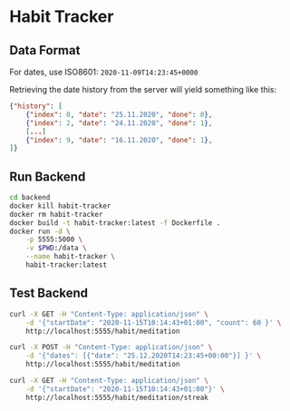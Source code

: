 # Habit Tracker

## Data Format
For dates, use ISO8601: `2020-11-09T14:23:45+0000`

Retrieving the date history from the server will yield something like this:
```json
{"history": [
    {"index": 0, "date": "25.11.2020", "done": 0},
    {"index": 2, "date": "24.11.2020", "done": 1},
    [...]
    {"index": 9, "date": "16.11.2020", "done": 1},
]}
```

## Run Backend

```bash
cd backend
docker kill habit-tracker
docker rm habit-tracker
docker build -t habit-tracker:latest -f Dockerfile .
docker run -d \
    -p 5555:5000 \
    -v $PWD:/data \
    --name habit-tracker \
    habit-tracker:latest
```

## Test Backend

```bash
curl -X GET -H "Content-Type: application/json" \
    -d '{"startDate": "2020-11-15T10:14:43+01:00", "count": 60 }' \
    http://localhost:5555/habit/meditation
```

```bash
curl -X POST -H "Content-Type: application/json" \
    -d '{"dates": [{"date": "25.12.2020T14:23:45+00:00"}] }' \
    http://localhost:5555/habit/meditation
```

```bash
curl -X GET -H "Content-Type: application/json" \
    -d '{"startDate": "2020-11-15T10:14:43+01:00"}' \
    http://localhost:5555/habit/meditation/streak
```